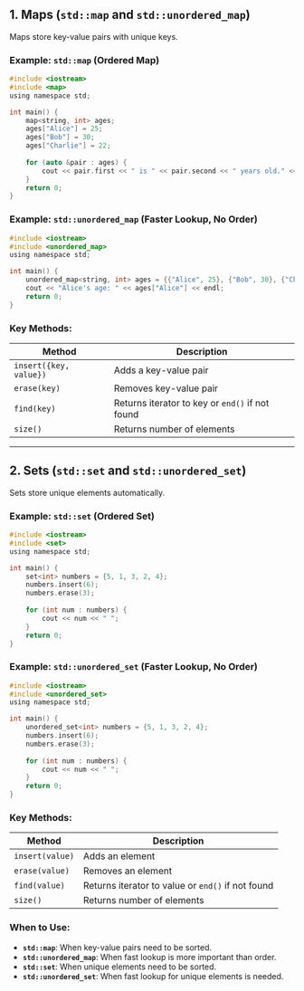 ## 1. Maps (`std::map` and `std::unordered_map`)
Maps store key-value pairs with unique keys.

### Example: `std::map` (Ordered Map)
```c
#include <iostream>
#include <map>
using namespace std;

int main() {
    map<string, int> ages;
    ages["Alice"] = 25;
    ages["Bob"] = 30;
    ages["Charlie"] = 22;
    
    for (auto &pair : ages) {
        cout << pair.first << " is " << pair.second << " years old." << endl;
    }
    return 0;
}
```

### Example: `std::unordered_map` (Faster Lookup, No Order)
```c
#include <iostream>
#include <unordered_map>
using namespace std;

int main() {
    unordered_map<string, int> ages = {{"Alice", 25}, {"Bob", 30}, {"Charlie", 22}};
    cout << "Alice's age: " << ages["Alice"] << endl;
    return 0;
}
```

### Key Methods:
| Method | Description |
|--------|-------------|
| `insert({key, value})` | Adds a key-value pair |
| `erase(key)` | Removes key-value pair |
| `find(key)` | Returns iterator to key or `end()` if not found |
| `size()` | Returns number of elements |

---

## 2. Sets (`std::set` and `std::unordered_set`)
Sets store unique elements automatically.

### Example: `std::set` (Ordered Set)
```c
#include <iostream>
#include <set>
using namespace std;

int main() {
    set<int> numbers = {5, 1, 3, 2, 4};
    numbers.insert(6);
    numbers.erase(3);
    
    for (int num : numbers) {
        cout << num << " ";
    }
    return 0;
}
```

### Example: `std::unordered_set` (Faster Lookup, No Order)
```c
#include <iostream>
#include <unordered_set>
using namespace std;

int main() {
    unordered_set<int> numbers = {5, 1, 3, 2, 4};
    numbers.insert(6);
    numbers.erase(3);
    
    for (int num : numbers) {
        cout << num << " ";
    }
    return 0;
}
```

### Key Methods:
| Method | Description |
|--------|-------------|
| `insert(value)` | Adds an element |
| `erase(value)` | Removes an element |
| `find(value)` | Returns iterator to value or `end()` if not found |
| `size()` | Returns number of elements |

### When to Use:
- **`std::map`**: When key-value pairs need to be sorted.
- **`std::unordered_map`**: When fast lookup is more important than order.
- **`std::set`**: When unique elements need to be sorted.
- **`std::unordered_set`**: When fast lookup for unique elements is needed.

